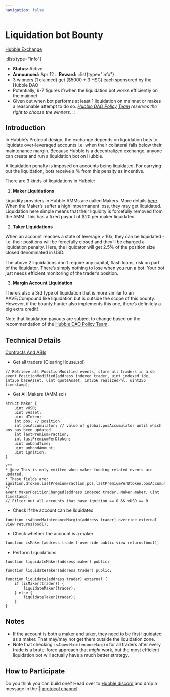```yaml
---
navigation: false
---
```


# Liquidation bot Bounty

[Hubble Exchange](https://hubble.exchange/)

::list{type="info"}
- **Status:** Active
- **Announced:** Apr 12
::
**Reward:**
::list{type="info"}
- 3 winners (1 claimed) get ($5000 + 3 HSC) each sponsored by the Hubble DAO
- Potentially, 6-7 figures if/when the liquidation bot works efficiently on the mainnet.
- Given out when bot performs at least 1 liquidation on mainnet or makes a reasonable attempt to do so. *[Hubble DAO Policy](https://snapshot.org/#/hubbleexchange.eth/proposal/Qmf1KWyUD167p3BWEAJY8NGWAgdXrfreS77w9Q5QzsYbBL) [Team](https://www.notion.so/Liquidation-bot-Bounty-7c8caca87b50443d9d2d237ae0840d41) reserves the right to choose the winners.*
::

## Introduction

In Hubble’s Protocol design, the exchange depends on liquidation bots to liquidate over-leveraged accounts i.e. when their collateral falls below their maintenance margin. Because Hubble is a decentralized exchange, anyone can create and run a liquidation bot on Hubble.

A liquidation penalty is imposed on accounts being liquidated. For carrying out the liquidation, bots receive a % from this penalty as incentive.

There are 3 kinds of liquidations in Hubble:

1. **Maker Liquidations**

Liquidity providers in Hubble AMMs are called Makers. More details [here](https://medium.com/hubbleexchange/makers-in-hubble-vamm-c2dbae445ed9). When the Maker’s suffer a high impermanent loss, they may get liquidated. Liquidation here simple means that their liquidity is forcefully removed from the AMM. This has a fixed payout of $20 per maker liquidated.

2. **Taker Liquidations**

When an account reaches a state of leverage > 10x, they can be liquidated - i.e. their positions will be forcefully closed and they’ll be charged a liquidation penalty. Here, the liquidator will get 2.5% of the position size closed denominated in USD.

The above 2 liquidations don’t require any capital, flash loans, risk on part of the liquidator. There’s simply nothing to lose when you run a bot. Your bot just needs efficient monitoring of the trader’s position.

3. **Margin Account Liquidation**

There’s also a 3rd type of liquidation that is more similar to an AAVE/Compound like liquidation but is outside the scope of this bounty. However, if the bounty hunter also implements this one, there’s definitely a big extra credit!

Note that liquidation payouts are subject to change based on the recommendation of the [Hubble DAO Policy Team](https://snapshot.org/#/hubbleexchange.eth/proposal/Qmf1KWyUD167p3BWEAJY8NGWAgdXrfreS77w9Q5QzsYbBL)****.****

## Technical Details

[Contracts And ABIs](/technical-docs/contracts-and-abis)

- Get all traders (ClearingHouse.sol)

```solidity
// Retrieve all PositionModified events, store all traders in a db
event PositionModified(address indexed trader, uint indexed idx, int256 baseAsset, uint quoteAsset, int256 realizedPnl, uint256 timestamp);
```

- Get All Makers (AMM.sol)

```solidity
struct Maker {
    uint vUSD;
    uint vAsset;
    uint dToken;
    int pos; // position
    int posAccumulator; // value of global.posAccumulator until which pos has been updated
    int lastPremiumFraction;
    int lastPremiumPerDtoken;
    uint unbondTime;
    uint unbondAmount;
    uint ignition;
}

/**
* @dev This is only emitted when maker funding related events are updated.
* These fields are: ignition,dToken,lastPremiumFraction,pos,lastPremiumPerDtoken,posAccumulator
*/
event MakerPositionChanged(address indexed trader, Maker maker, uint timestamp);
// Filter out all accounts that have ignition == 0 && vUSD == 0
```

- Check if the account can be liquidated

```solidity
function isAboveMaintenanceMargin(address trader) override external view returns(bool); 
```

- Check whether the account is a maker

```solidity
function isMaker(address trader) override public view returns(bool);
```

- Perform Liquidations

```solidity
function liquidateMaker(address maker) public;

function liquidateTaker(address trader) public;

function liquidate(address trader) external {
	if (isMaker(trader)) {
	    liquidateMaker(trader);
	} else {
	    liquidateTaker(trader);
	}
}
```

## Notes

- If the account is both a maker and taker, they need to be first liquidated as a maker. That may/may not get them outside the liquidation zone.
- Note that checking `isAboveMaintenanceMargin` for all traders after every trade is a brute-force approach that *might* work, but the most efficient liquidation bot will actually have a much better strategy.

## How to Participate

Do you think you can build one? Head over to [Hubble discord](https://discord.gg/DR7U2G4DRm) and drop a message in the 🥷 [protocol channel](https://discord.com/channels/878772061814804562/885037548362166302).
